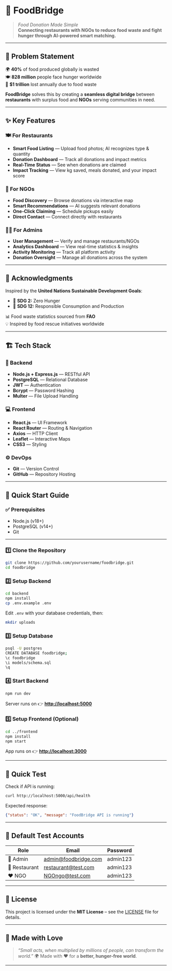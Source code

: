 
# 🌉 **FoodBridge**

> _Food Donation Made Simple_  
> **Connecting restaurants with NGOs to reduce food waste and fight hunger through AI-powered smart matching.**

---

## 🎯 **Problem Statement**

🌍 **40%** of food produced globally is wasted  
🍽️ **828 million** people face hunger worldwide  
💸 **$1 trillion** lost annually due to food waste  

**FoodBridge** solves this by creating a **seamless digital bridge** between **restaurants** with surplus food and **NGOs** serving communities in need.

---

## ✨ **Key Features**

### 🍽️ For Restaurants
- **Smart Food Listing** — Upload food photos; AI recognizes type & quantity  
- **Donation Dashboard** — Track all donations and impact metrics  
- **Real-Time Status** — See when donations are claimed  
- **Impact Tracking** — View kg saved, meals donated, and your impact score  

### 🤝 For NGOs
- **Food Discovery** — Browse donations via interactive map  
- **Smart Recommendations** — AI suggests relevant donations  
- **One-Click Claiming** — Schedule pickups easily  
- **Direct Contact** — Connect directly with restaurants  

### 👨‍💼 For Admins
- **User Management** — Verify and manage restaurants/NGOs  
- **Analytics Dashboard** — View real-time statistics & insights  
- **Activity Monitoring** — Track all platform activity  
- **Donation Oversight** — Manage all donations across the system  

---

## 🌱 **Acknowledgments**

Inspired by the **United Nations Sustainable Development Goals**:  
- 🥗 **SDG 2:** Zero Hunger  
- 🔁 **SDG 12:** Responsible Consumption and Production  

📊 Food waste statistics sourced from **FAO**  
💡 Inspired by food rescue initiatives worldwide  

---

## 🏗️ **Tech Stack**

### 🔧 Backend
- **Node.js + Express.js** — RESTful API  
- **PostgreSQL** — Relational Database  
- **JWT** — Authentication  
- **Bcrypt** — Password Hashing  
- **Multer** — File Upload Handling  

### 💻 Frontend
- **React.js** — UI Framework  
- **React Router** — Routing & Navigation  
- **Axios** — HTTP Client  
- **Leaflet** — Interactive Maps  
- **CSS3** — Styling  

### ⚙️ DevOps
- **Git** — Version Control  
- **GitHub** — Repository Hosting  

---

## 🚀 **Quick Start Guide**

### ✅ Prerequisites
- Node.js (v18+)  
- PostgreSQL (v14+)  
- Git

---

### 1️⃣ Clone the Repository
```bash
git clone https://github.com/yourusername/foodbridge.git
cd foodbridge
````

### 2️⃣ Setup Backend

```bash
cd backend
npm install
cp .env.example .env
```

Edit `.env` with your database credentials, then:

```bash
mkdir uploads
```

### 3️⃣ Setup Database

```bash
psql -U postgres
CREATE DATABASE foodbridge;
\c foodbridge
\i models/schema.sql
\q
```

### 4️⃣ Start Backend

```bash
npm run dev
```

Server runs on 👉 **[http://localhost:5000](http://localhost:5000)**

### 5️⃣ Setup Frontend (Optional)

```bash
cd ../frontend
npm install
npm start
```

App runs on 👉 **[http://localhost:3000](http://localhost:3000)**

---

## 🧪 **Quick Test**

Check if API is running:

```bash
curl http://localhost:5000/api/health
```

Expected response:

```json
{"status": "OK", "message": "FoodBridge API is running"}
```

---

## 🔐 **Default Test Accounts**

| Role          | Email                                               | Password |
| ------------- | --------------------------------------------------- | -------- |
| 👑 Admin      | [admin@foodbridge.com](mailto:admin@foodbridge.com) | admin123 |
| 🍴 Restaurant | [restaurant@test.com](mailto:restaurant@test.com)   | admin123 |
| ❤️ NGO        | [NGOngo@test.com](mailto:NGOngo@test.com)           | admin123 |

---

## 📜 **License**

This project is licensed under the **MIT License** – see the [LICENSE](LICENSE) file for details.

---

## 💖 **Made with Love**

> *“Small acts, when multiplied by millions of people, can transform the world.”* 🌍
> Made with ❤️ for a **better, hunger-free world**.

---

